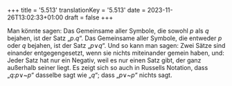 +++
title = '5.513'
translationKey = '5.513'
date = 2023-11-26T13:02:33+01:00
draft = false
+++

Man könnte sagen: Das Gemeinsame aller Symbole, die sowohl <span class="mathmode"><var>p</var></span> als <span class="mathmode"><var>q</var></span> bejahen, ist der Satz „<span class="mathmode"><var>p</var><span class="mathrel">.</span><var>q</var></span>“. Das Gemeinsame aller Symbole, die entweder <span class="mathmode"><var>p</var></span> oder <span class="mathmode"><var>q</var></span> bejahen, ist der Satz „<span class="mathmode"><var>p</var><span class="mathrel"><span class="symbol">∨</span></span><var>q</var></span>“.
Und so kann man sagen: Zwei Sätze sind einander entgegengesetzt, wenn sie nichts miteinander gemein haben, und: Jeder Satz hat nur ein Negativ, weil es nur einen Satz gibt, der ganz außerhalb seiner liegt.
Es zeigt sich so auch in Russells Notation, dass „<span class="mathmode"><var>q</var><span class="mathrel">:</span><var>p</var><span class="mathrel"><span class="symbol">∨</span></span><span class="mathop">~</span><var>p</var></span>“ dasselbe sagt wie „<span class="mathmode"><var>q</var></span>“; dass „<span class="mathmode"><var>p</var><span class="mathrel"><span class="symbol">∨</span></span><span class="mathop">~</span><var>p</var></span>“ nichts sagt.
